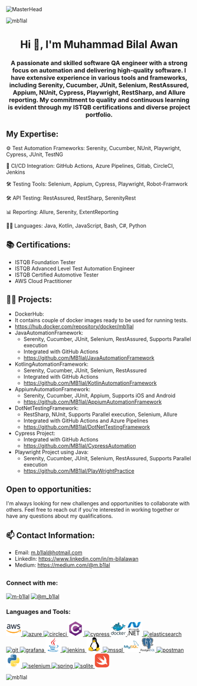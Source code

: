 <img src="https://camo.githubusercontent.com/09436cf6345116047894a2f8eda22259d653ec998c91fae607d8214027861f82/68747470733a2f2f7777772e7368757474657273746f636b2e636f6d2f696d6167652d766563746f722f736f6674776172652d74657374696e672d62616e6e65722d7765622d69636f6e2d3236306e772d323231393939313332312e6a7067" alt="MasterHead" data-canonical-src="https://www.shutterstock.com/image-vector/software-testing-banner-web-icon-260nw-2219991321.jpg" style="max-width: 100%;">
 <p align="left"> <img src="https://komarev.com/ghpvc/?username=mb1lal&label=Profile%20views&color=0e75b6&style=flat-square" alt="mb1lal" /> </p>
<h1 align="center">Hi 👋, I'm Muhammad Bilal Awan</h1>
<h3 align="center">A passionate and skilled software QA engineer with a strong focus on automation and delivering high-quality software. I have extensive experience in various tools and frameworks, including Serenity, Cucumber, JUnit, Selenium, RestAssured, Appium, NUnit, Cypress, Playwright, RestSharp, and Allure reporting. My commitment to quality and continuous learning is evident through my ISTQB certifications and diverse project portfolio.</h3>


## My Expertise:

⚙️ Test Automation Frameworks: Serenity, Cucumber, NUnit, Playwright, Cypress, JUnit, TestNG


🚀 CI/CD Integration: GitHub Actions, Azure Pipelines, Gitlab, CircleCI, Jenkins


🛠️ Testing Tools: Selenium, Appium, Cypress, Playwright, Robot-Framwork


🛠️ API Testing: RestAssured, RestSharp, SerenityRest


📊 Reporting: Allure, Serenity, ExtentReporting


👨‍💻 Languages: Java, Kotlin, JavaScript, Bash, C#, Python


## 📚 Certifications:
- ISTQB Foundation Tester
- ISTQB Advanced Level Test Automation Engineer
- ISTQB Certified Automotive Tester
- AWS Cloud Practitioner

## 👨‍💻 Projects:

- DockerHub:
 - It contains couple of docker images ready to be used for running tests. 
 - https://hub.docker.com/repository/docker/mb1lal
- JavaAutomationFramework:
  - Serenity, Cucumber, JUnit, Selenium, RestAssured, Supports Parallel execution
  - Integrated with GitHub Actions
  - https://github.com/MB1lal/JavaAutomationFramework
- KotlingAutomationFramework:
  - Serenity, Cucumber, JUnit, Selenium, RestAssured
  - Integrated with GitHub Actions
  - https://github.com/MB1lal/KotlinAutomationFramework
- AppiumAutomationFramework:
  - Serenity, Cucumber, JUnit, Appium, Supports iOS and Android
  - https://github.com/MB1lal/AppiumAutomationFramework
- DotNetTestingFramework:
  - RestSharp, NUnit, Supports Parallel execution, Selenium, Allure
  - Integrated with GitHub Actions and Azure Pipelines
  - https://github.com/MB1lal/DotNetTestingFramework
- Cypress Project:
  - Integrated with GitHub Actions
  - https://github.com/MB1lal/CypressAutomation
- Playwright Project using Java:
  - Serenity, Cucumber, JUnit, Selenium, RestAssured, Supports Parallel execution
  - https://github.com/MB1lal/PlayWrightPractice
 
 ## Open to opportunities:

 I'm always looking for new challenges and opportunities to collaborate with others. Feel free to reach out if you're interested in working together or have any questions about my qualifications.

 ## 📫 Contact Information:

- Email: m.b1lal@hotmail.com
- LinkedIn: https://www.linkedin.com/in/m-bilalawan 
- Medium: https://medium.com/@m.b1lal

## <h3 align="left">Connect with me:</h3>
<p align="left">
<a href="https://linkedin.com/in/m-bilalawan" target="blank"><img align="center" src="https://raw.githubusercontent.com/rahuldkjain/github-profile-readme-generator/master/src/images/icons/Social/linked-in-alt.svg" alt="m-b1lal" height="30" width="40" /></a>
<a href="https://www.hackerrank.com/@m_b1lal" target="blank"><img align="center" src="https://raw.githubusercontent.com/rahuldkjain/github-profile-readme-generator/master/src/images/icons/Social/hackerrank.svg" alt="@m_b1lal" height="30" width="40" /></a>
</p>

<h3 align="left">Languages and Tools:</h3>
<p align="left"> <a href="https://aws.amazon.com" target="_blank" rel="noreferrer"> <img src="https://raw.githubusercontent.com/devicons/devicon/master/icons/amazonwebservices/amazonwebservices-original-wordmark.svg" alt="aws" width="40" height="40"/> </a> <a href="https://azure.microsoft.com/en-in/" target="_blank" rel="noreferrer"> <img src="https://www.vectorlogo.zone/logos/microsoft_azure/microsoft_azure-icon.svg" alt="azure" width="40" height="40"/> </a> <a href="https://circleci.com" target="_blank" rel="noreferrer"> <img src="https://www.vectorlogo.zone/logos/circleci/circleci-icon.svg" alt="circleci" width="40" height="40"/> </a> <a href="https://www.w3schools.com/cs/" target="_blank" rel="noreferrer"> <img src="https://raw.githubusercontent.com/devicons/devicon/master/icons/csharp/csharp-original.svg" alt="csharp" width="40" height="40"/> </a> <a href="https://www.cypress.io" target="_blank" rel="noreferrer"> <img src="https://raw.githubusercontent.com/simple-icons/simple-icons/6e46ec1fc23b60c8fd0d2f2ff46db82e16dbd75f/icons/cypress.svg" alt="cypress" width="40" height="40"/> </a> <a href="https://www.docker.com/" target="_blank" rel="noreferrer"> <img src="https://raw.githubusercontent.com/devicons/devicon/master/icons/docker/docker-original-wordmark.svg" alt="docker" width="40" height="40"/> </a> <a href="https://dotnet.microsoft.com/" target="_blank" rel="noreferrer"> <img src="https://raw.githubusercontent.com/devicons/devicon/master/icons/dot-net/dot-net-original-wordmark.svg" alt="dotnet" width="40" height="40"/> </a> <a href="https://www.elastic.co" target="_blank" rel="noreferrer"> <img src="https://www.vectorlogo.zone/logos/elastic/elastic-icon.svg" alt="elasticsearch" width="40" height="40"/> </a> <a href="https://git-scm.com/" target="_blank" rel="noreferrer"> <img src="https://www.vectorlogo.zone/logos/git-scm/git-scm-icon.svg" alt="git" width="40" height="40"/> </a> <a href="https://grafana.com" target="_blank" rel="noreferrer"> <img src="https://www.vectorlogo.zone/logos/grafana/grafana-icon.svg" alt="grafana" width="40" height="40"/> </a> <a href="https://www.java.com" target="_blank" rel="noreferrer"> <img src="https://raw.githubusercontent.com/devicons/devicon/master/icons/java/java-original.svg" alt="java" width="40" height="40"/> </a> <a href="https://www.jenkins.io" target="_blank" rel="noreferrer"> <img src="https://www.vectorlogo.zone/logos/jenkins/jenkins-icon.svg" alt="jenkins" width="40" height="40"/> </a> <a href="https://www.linux.org/" target="_blank" rel="noreferrer"> <img src="https://raw.githubusercontent.com/devicons/devicon/master/icons/linux/linux-original.svg" alt="linux" width="40" height="40"/> </a> <a href="https://www.microsoft.com/en-us/sql-server" target="_blank" rel="noreferrer"> <img src="https://www.svgrepo.com/show/303229/microsoft-sql-server-logo.svg" alt="mssql" width="40" height="40"/> </a> <a href="https://www.mysql.com/" target="_blank" rel="noreferrer"> <img src="https://raw.githubusercontent.com/devicons/devicon/master/icons/mysql/mysql-original-wordmark.svg" alt="mysql" width="40" height="40"/> </a> <a href="https://www.postgresql.org" target="_blank" rel="noreferrer"> <img src="https://raw.githubusercontent.com/devicons/devicon/master/icons/postgresql/postgresql-original-wordmark.svg" alt="postgresql" width="40" height="40"/> </a> <a href="https://postman.com" target="_blank" rel="noreferrer"> <img src="https://www.vectorlogo.zone/logos/getpostman/getpostman-icon.svg" alt="postman" width="40" height="40"/> </a> <a href="https://www.python.org" target="_blank" rel="noreferrer"> <img src="https://raw.githubusercontent.com/devicons/devicon/master/icons/python/python-original.svg" alt="python" width="40" height="40"/> </a> <a href="https://www.selenium.dev" target="_blank" rel="noreferrer"> <img src="https://raw.githubusercontent.com/detain/svg-logos/780f25886640cef088af994181646db2f6b1a3f8/svg/selenium-logo.svg" alt="selenium" width="40" height="40"/> </a> <a href="https://spring.io/" target="_blank" rel="noreferrer"> <img src="https://www.vectorlogo.zone/logos/springio/springio-icon.svg" alt="spring" width="40" height="40"/> </a> <a href="https://www.sqlite.org/" target="_blank" rel="noreferrer"> <img src="https://www.vectorlogo.zone/logos/sqlite/sqlite-icon.svg" alt="sqlite" width="40" height="40"/> </a> <a href="https://developer.apple.com/swift/" target="_blank" rel="noreferrer"> <img src="https://raw.githubusercontent.com/devicons/devicon/master/icons/swift/swift-original.svg" alt="swift" width="40" height="40"/> </a> </p>

<p><img align="left" src="https://github-readme-stats.vercel.app/api/top-langs?username=mb1lal&show_icons=true&locale=en&layout=compact" alt="mb1lal" /></p>

